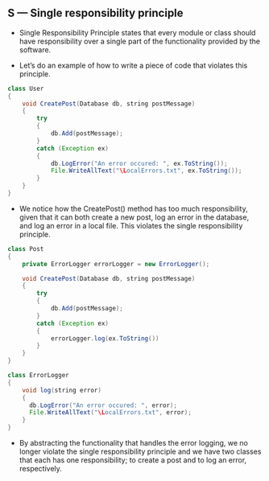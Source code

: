## S — Single responsibility principle ##
- Single Responsibility Principle states that every module or class should have responsibility over a single part of the functionality provided by the software.

- Let’s do an example of how to write a piece of code that violates this principle.
```java
class User
{
    void CreatePost(Database db, string postMessage)
    {
        try
        {
            db.Add(postMessage);
        }
        catch (Exception ex)
        {
            db.LogError("An error occured: ", ex.ToString());
            File.WriteAllText("\LocalErrors.txt", ex.ToString());
        }
    }
}
```

- We notice how the CreatePost() method has too much responsibility, given that it can both create a new post, log an error in the database, and log an error in a local file.
This violates the single responsibility principle.

```java
class Post
{
    private ErrorLogger errorLogger = new ErrorLogger();

    void CreatePost(Database db, string postMessage)
    {
        try
        {
            db.Add(postMessage);
        }
        catch (Exception ex)
        {
            errorLogger.log(ex.ToString())
        }
    }
}

class ErrorLogger
{
    void log(string error)
    {
      db.LogError("An error occured: ", error);
      File.WriteAllText("\LocalErrors.txt", error);
    }
}
```

- By abstracting the functionality that handles the error logging, we no longer violate the single responsibility principle and we have two classes that each has one responsibility; to create a post and to log an error, respectively.




